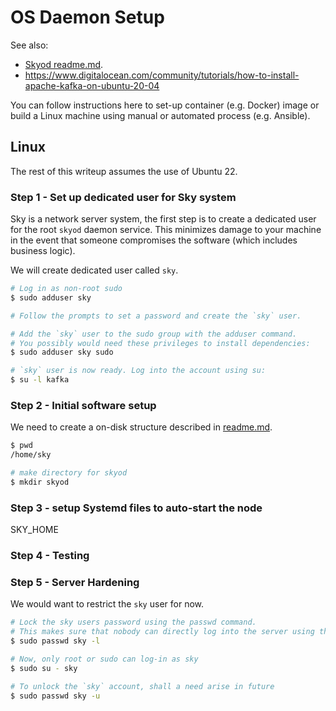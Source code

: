 ﻿# OS Daemon Setup

See also:
- [Skyod readme.md](readme.md).
- https://www.digitalocean.com/community/tutorials/how-to-install-apache-kafka-on-ubuntu-20-04

You can follow instructions here to set-up container (e.g. Docker) image or build a Linux machine using manual or automated process (e.g. Ansible).

## Linux

The rest of this writeup assumes the use of Ubuntu 22.

### Step 1 - Set up dedicated user for Sky system

Sky is a network server system, the first step is to create a dedicated user for the root `skyod` daemon service.
This minimizes damage to your machine in the event that someone compromises the software (which includes business logic).

We will create dedicated user called `sky`.
```bash
# Log in as non-root sudo
$ sudo adduser sky

# Follow the prompts to set a password and create the `sky` user.

# Add the `sky` user to the sudo group with the adduser command. 
# You possibly would need these privileges to install dependencies:
$ sudo adduser sky sudo

# `sky` user is now ready. Log into the account using su:
$ su -l kafka
```


### Step 2 - Initial software setup

We need to create a on-disk structure described in [readme.md](readme.md).
```bash
$ pwd
/home/sky

# make directory for skyod
$ mkdir skyod
```

### Step 3 - setup Systemd files to auto-start the node
SKY_HOME

### Step 4 - Testing

### Step 5 - Server Hardening

We would want to restrict the `sky` user for now.

```bash
# Lock the sky users password using the passwd command. 
# This makes sure that nobody can directly log into the server using this account
$ sudo passwd sky -l

# Now, only root or sudo can log-in as sky
$ sudo su - sky

# To unlock the `sky` account, shall a need arise in future
$ sudo passwd sky -u
```







